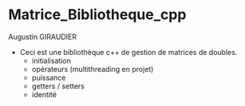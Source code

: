 # Matrice_Bibliotheque_cpp
Augustin GIRAUDIER

* Ceci est une bibliothèque c++ de gestion de matrices de doubles.
	- initialisation
	- opérateurs (multithreading en projet)
	- puissance
	- getters / setters
	- identité